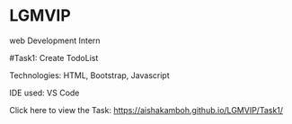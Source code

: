 # LGMVIP

web Development Intern

#Task1: Create TodoList

Technologies: HTML, Bootstrap, Javascript

IDE used: VS Code

Click here to view the Task: https://aishakamboh.github.io/LGMVIP/Task1/

